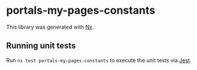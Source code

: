 # portals-my-pages-constants

This library was generated with [Nx](https://nx.dev).

## Running unit tests

Run `nx test portals-my-pages-constants` to execute the unit tests via [Jest](https://jestjs.io).
